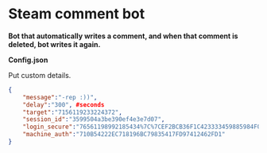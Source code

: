 Steam comment bot
============
**Bot that automatically writes a comment, and when that comment is deleted, bot writes it again.**

**Config.json**

Put custom details.
```json
{
    "message":"-rep :))",
    "delay":"300", #seconds
    "target":"7156119233224372",
    "session_id":"3599504a3be390ef4e3e7d07",
    "login_secure":"76561198992185434%7C%7CEF2BCB36F1C423333459885984F09A1D195018C0",
    "machine_auth":"710B54222EC718196BC79835417FD97412462FD1"
}
```
